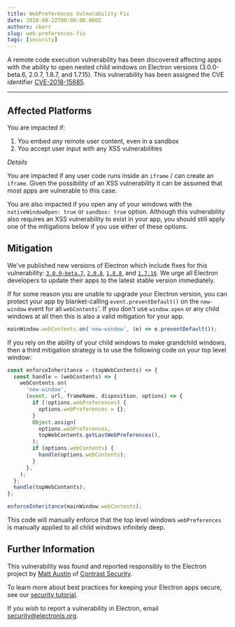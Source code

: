 ```yaml
---
title: WebPreferences Vulnerability Fix
date: 2018-08-22T00:00:00.000Z
authors: ckerr
slug: web-preferences-fix
tags: [security]
---
```


A remote code execution vulnerability has been discovered affecting apps with the ability to open nested child windows on Electron versions (3.0.0-beta.6, 2.0.7, 1.8.7, and 1.7.15). This vulnerability has been assigned the CVE identifier [CVE-2018-15685].

---

## Affected Platforms

You are impacted if:

1. You embed _any_ remote user content, even in a sandbox
2. You accept user input with any XSS vulnerabilities

_Details_

You are impacted if any user code runs inside an `iframe` / can create an `iframe`. Given the possibility of an XSS vulnerability it can be assumed that most apps are vulnerable to this case.

You are also impacted if you open any of your windows with the `nativeWindowOpen: true` or `sandbox: true` option. Although this vulnerability also requires an XSS vulnerability to exist in your app, you should still apply one of the mitigations below if you use either of these options.

## Mitigation

We've published new versions of Electron which include fixes for this vulnerability: [`3.0.0-beta.7`](https://github.com/electron/electron/releases/tag/v3.0.0-beta.7), [`2.0.8`](https://github.com/electron/electron/releases/tag/v2.0.8), [`1.8.8`](https://github.com/electron/electron/releases/tag/v1.8.8), and [`1.7.16`](https://github.com/electron/electron/releases/tag/v1.7.16). We urge all Electron developers to update their apps to the latest stable version immediately.

If for some reason you are unable to upgrade your Electron version, you can protect your app by blanket-calling `event.preventDefault()` on the `new-window` event for all `webContents`'. If you don't use `window.open` or any child windows at all then this is also a valid mitigation for your app.

```javascript
mainWindow.webContents.on('new-window', (e) => e.preventDefault());
```

If you rely on the ability of your child windows to make grandchild windows, then a third mitigation strategy is to use the following code on your top level window:

```javascript
const enforceInheritance = (topWebContents) => {
  const handle = (webContents) => {
    webContents.on(
      'new-window',
      (event, url, frameName, disposition, options) => {
        if (!options.webPreferences) {
          options.webPreferences = {};
        }
        Object.assign(
          options.webPreferences,
          topWebContents.getLastWebPreferences(),
        );
        if (options.webContents) {
          handle(options.webContents);
        }
      },
    );
  };
  handle(topWebContents);
};

enforceInheritance(mainWindow.webContents);
```

This code will manually enforce that the top level windows `webPreferences` is manually applied to all child windows infinitely deep.

## Further Information

This vulnerability was found and reported responsibly to the Electron project by [Matt Austin](https://twitter.com/mattaustin) of [Contrast Security](https://www.contrastsecurity.com/security-influencers/cve-2018-15685).

To learn more about best practices for keeping your Electron apps secure, see our [security tutorial].

If you wish to report a vulnerability in Electron, email security@electronjs.org.

[security tutorial]: https://electronjs.org/docs/tutorial/security
[cve-2018-15685]: https://cve.mitre.org/cgi-bin/cvename.cgi?name=CVE-2018-15685
